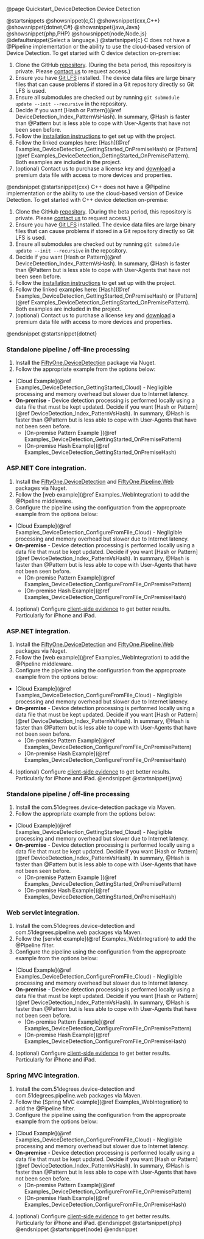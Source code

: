 @page Quickstart_DeviceDetection Device Detection

@startsnippets
@showsnippet{c,C}
@showsnippet{cxx,C++}
@showsnippet{dotnet,C#}
@showsnippet{java,Java}
@showsnippet{php,PHP}
@showsnippet{node,Node.js}
@defaultsnippet{Select a language.}
@startsnippet{c}
C does not have a @Pipeline implementation or the ability to use the cloud-based version of 
Device Detection.
To get started with C device detection on-premise:

1. Clone the GitHub [repository](https://github.com/51degrees/device-detection-cxx). (During the beta period, this repository is private. Please [contact us](mailto:support@51degrees.com) to request access.)
2. Ensure you have [Git LFS](https://git-lfs.github.com/) installed. The device data files are large binary files that can cause problems if stored in a Git repository directly so Git LFS is used.
3. Ensure all submodules are checked out by running `git submodule update --init --recursive` in the repository.
4. Decide if you want [Hash or Pattern](@ref DeviceDetection_Index_PatternVsHash). In summary, @Hash is faster than @Pattern but is less able to cope with User-Agents that have not been seen before.
5. Follow the [installation instructions](../../device-detection-cxx/4.1/md__r_e_a_d_m_e.html) to get set up with the project. <!-- TODO use ref and tagfile so this is not hardcoded -->
6. Follow the linked examples here: [Hash](@ref Examples_DeviceDetection_GettingStarted_OnPremiseHash) or 
[Pattern](@ref Examples_DeviceDetection_GettingStarted_OnPremisePattern). Both examples are included in the project.
7. (optional) Contact us to purchase a license key and [download](https://51degrees.com/resources/downloads/enhanced-device-data) a premium data file with access to more devices and properties.

<!--TODO: Add contact details in step 3.-->
@endsnippet
@startsnippet{cxx}
C++ does not have a @Pipeline implementation or the ability to use the cloud-based version of 
Device Detection.
To get started with C++ device detection on-premise:

1. Clone the GitHub [repository](https://github.com/51degrees/device-detection-cxx). (During the beta period, this repository is private. Please [contact us](mailto:support@51degrees.com) to request access.)
2. Ensure you have [Git LFS](https://git-lfs.github.com/) installed. The device data files are large binary files that can cause problems if stored in a Git repository directly so Git LFS is used.
3. Ensure all submodules are checked out by running `git submodule update --init --recursive` in the repository.
4. Decide if you want [Hash or Pattern](@ref DeviceDetection_Index_PatternVsHash). In summary, @Hash is faster than @Pattern but is less able to cope with User-Agents that have not been seen before.
5. Follow the [installation instructions](../../device-detection-cxx/4.1/md__r_e_a_d_m_e.html) to get set up with the project. <!-- TODO use ref and tagfile so this is not hardcoded -->
6. Follow the linked examples here: [Hash](@ref Examples_DeviceDetection_GettingStarted_OnPremiseHash) or 
[Pattern](@ref Examples_DeviceDetection_GettingStarted_OnPremisePattern). Both examples are included in the project.
7. (optional) Contact us to purchase a license key and [download](https://51degrees.com/resources/downloads/enhanced-device-data) a premium data file with access to more devices and properties.

<!--TODO: Add contact details in step 3.-->

@endsnippet
@startsnippet{dotnet}
### Standalone pipeline / off-line processing

1. Install the [FiftyOne.DeviceDetection](https://www.nuget.org/packages/FiftyOne.DeviceDetection) package via Nuget.
2. Follow the appropriate example from the options below:  
  * [Cloud Example](@ref Examples_DeviceDetection_GettingStarted_Cloud) - Negligible processing and memory overhead but slower due to Internet latency. 
  * **On-premise** - Device detection processing is performed locally using a data file that must be kept updated.
  Decide if you want [Hash or Pattern](@ref DeviceDetection_Index_PatternVsHash). In summary, @Hash is faster than @Pattern but is less able to cope with User-Agents that have not been seen before.
    * [On-premise Pattern Example ](@ref Examples_DeviceDetection_GettingStarted_OnPremisePattern)
    * [On-premise Hash Example](@ref Examples_DeviceDetection_GettingStarted_OnPremiseHash)

### ASP.NET Core integration.

1. Install the [FiftyOne.DeviceDetection](https://www.nuget.org/packages/FiftyOne.DeviceDetection) and [FiftyOne.Pipeline.Web](https://www.nuget.org/packages/FiftyOne.Pipeline.Web) packages via Nuget.
2. Follow the [web example](@ref Examples_WebIntegration) to add the @Pipeline middleware.
3. Configure the pipeline using the configuration from the approproate example from the options below:
 * [Cloud Example](@ref Examples_DeviceDetection_ConfigureFromFile_Cloud) - Negligible processing and memory overhead but slower due to Internet latency.
 * **On-premise** - Device detection processing is performed locally using a data file that must be kept updated. Decide if you want [Hash or Pattern](@ref DeviceDetection_Index_PatternVsHash). In summary, @Hash is faster than @Pattern but is less able to cope with User-Agents that have not been seen before.
   * [On-premise Pattern Example](@ref Examples_DeviceDetection_ConfigureFromFile_OnPremisePattern)
   * [On-premise Hash Example](@ref Examples_DeviceDetection_ConfigureFromFile_OnPremiseHash)
4. (optional) Configure [client-side evidence](@ref) to get better results. Particularly for iPhone and iPad.

### ASP.NET integration.

1. Install the [FiftyOne.DeviceDetection](https://www.nuget.org/packages/FiftyOne.DeviceDetection) and [FiftyOne.Pipeline.Web](https://www.nuget.org/packages/FiftyOne.Pipeline.Web) packages via Nuget.
2. Follow the [web example](@ref Examples_WebIntegration) to add the @Pipeline middleware.
3. Configure the pipeline using the configuration from the approproate example from the options below:
 * [Cloud Example](@ref Examples_DeviceDetection_ConfigureFromFile_Cloud) - Negligible processing and memory overhead but slower due to Internet latency.
 * **On-premise** - Device detection processing is performed locally using a data file that must be kept updated. Decide if you want [Hash or Pattern](@ref DeviceDetection_Index_PatternVsHash). In summary, @Hash is faster than @Pattern but is less able to cope with User-Agents that have not been seen before.
   * [On-premise Pattern Example](@ref Examples_DeviceDetection_ConfigureFromFile_OnPremisePattern)
   * [On-premise Hash Example](@ref Examples_DeviceDetection_ConfigureFromFile_OnPremiseHash)
4. (optional) Configure [client-side evidence](@ref) to get better results. Particularly for iPhone and iPad.
@endsnippet
@startsnippet{java}
### Standalone pipeline / off-line processing

1. Install the com.51degrees.device-detection package via Maven.
2. Follow the appropriate example from the options below:
  * [Cloud Example](@ref Examples_DeviceDetection_GettingStarted_Cloud) - Negligible processing and memory overhead but slower due to Internet latency. 
  * **On-premise** - Device detection processing is performed locally using a data file that must be kept updated. Decide if you want [Hash or Pattern](@ref DeviceDetection_Index_PatternVsHash). In summary, @Hash is faster than @Pattern but is less able to cope with User-Agents that have not been seen before.
    * [On-premise Pattern Example ](@ref Examples_DeviceDetection_GettingStarted_OnPremisePattern)
    * [On-premise Hash Example](@ref Examples_DeviceDetection_GettingStarted_OnPremiseHash)
    
    
### Web servlet integration.

1. Install the com.51degrees.device-detection and com.51degrees.pipeline.web packages via Maven.
2. Follow the [servlet example](@ref Examples_WebIntegration) to add the @Pipeline filter.
3. Configure the pipeline using the configuration from the approproate example from the options below:
 * [Cloud Example](@ref Examples_DeviceDetection_ConfigureFromFile_Cloud) - Negligible processing and memory overhead but slower due to Internet latency.
 * **On-premise** - Device detection processing is performed locally using a data file that must be kept updated. Decide if you want [Hash or Pattern](@ref DeviceDetection_Index_PatternVsHash). In summary, @Hash is faster than @Pattern but is less able to cope with User-Agents that have not been seen before.
   * [On-premise Pattern Example](@ref Examples_DeviceDetection_ConfigureFromFile_OnPremisePattern)
   * [On-premise Hash Example](@ref Examples_DeviceDetection_ConfigureFromFile_OnPremiseHash)
4. (optional) Configure [client-side evidence](@ref) to get better results. Particularly for iPhone and iPad.

### Spring MVC integration.

1. Install the com.51degrees.device-detection and com.51degrees.pipeline.web packages via Maven.
2. Follow the [Spring MVC example](@ref Examples_WebIntegration) to add the @Pipeline filter.
3. Configure the pipeline using the configuration from the approproate example from the options below:
 * [Cloud Example](@ref Examples_DeviceDetection_ConfigureFromFile_Cloud) - Negligible processing and memory overhead but slower due to Internet latency.
 * **On-premise** - Device detection processing is performed locally using a data file that must be kept updated. Decide if you want [Hash or Pattern](@ref DeviceDetection_Index_PatternVsHash). In summary, @Hash is faster than @Pattern but is less able to cope with User-Agents that have not been seen before.
   * [On-premise Pattern Example](@ref Examples_DeviceDetection_ConfigureFromFile_OnPremisePattern)
   * [On-premise Hash Example](@ref Examples_DeviceDetection_ConfigureFromFile_OnPremiseHash)
4. (optional) Configure [client-side evidence](@ref) to get better results. Particularly for iPhone and iPad.
@endsnippet
@startsnippet{php}
@endsnippet
@startsnippet{node}
@endsnippet